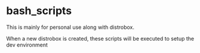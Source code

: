 # bash_scripts
This is mainly for personal use along with distrobox.

When a new distrobox is created, these scripts will be executed to setup the dev environment
